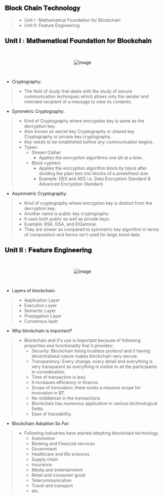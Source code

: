 ## 𝐁𝐥𝐨𝐜𝐤 𝐂𝐡𝐚𝐢𝐧 𝐓𝐞𝐜𝐡𝐧𝐨𝐥𝐨𝐠𝐲

> - Unit I : Mathematical Foundation for Blockchain
> - Unit II: Feature Engineering

## 𝐔𝐧𝐢𝐭 𝐈  : 𝐌𝐚𝐭𝐡𝐞𝐦𝐚𝐭𝐢𝐜𝐚𝐥 𝐅𝐨𝐮𝐧𝐝𝐚𝐭𝐢𝐨𝐧 𝐟𝐨𝐫 𝐁𝐥𝐨𝐜𝐤𝐜𝐡𝐚𝐢𝐧

<div align=center>
  <br>

  ![image](https://user-images.githubusercontent.com/68887544/193409617-f3fbb402-316e-47a2-9301-af2b1098ccc5.png)

  <br>
</div>

- Cryptography:
> - The field of study that deals with the study of secure communication techniques which allows only the sender and intended recipient of a message to view its contents.

- Symmetric Cryptography:
> - Kind of Cryptography where encryption key is same as the decryption key.
> - Also known as secret key Cryptography or shared key Cryptography or private key cryptography.
> - Key needs to be established before any communication begins.
> - Types:
>   - Stream Cipher
>     - Applies the encryption algorithms one bit at a time.
>   - Block cyphers
>     - Applies the encryption algorithm block by block after dividing the plain text into blocks of a predefined size.
>     - Example: DES and AES i.e. Data Encryption Standard & Advanced Encryption Standard.

- Asymmetric Cryptography:
> - Kind of cryptography where encryption key is distinct from the decryption key.
> - Another name is public key cryptography.
> - It uses both public as well as private keys.
> - Example: RSA, DSA, and ElGammal.
> - They are slower as compared to symmetric key algorithm in terms of computation and hence isn't used for large sized data.




## 𝐔𝐧𝐢𝐭 𝐈𝐈 : 𝐅𝐞𝐚𝐭𝐮𝐫𝐞 𝐄𝐧𝐠𝐢𝐧𝐞𝐞𝐫𝐢𝐧𝐠

<div align=center>
  <br>

![image](https://user-images.githubusercontent.com/68887544/193409634-5e012177-6bae-4fd5-93ce-c7555473f8e9.png)

  <br>
</div>


- Layers of blockchain:
> - Application Layer
> - Execution Layer
> - Semantic Layer
> - Propagation Layer
> - Consensus layer


- Why blockchain is important?
> - Blockchain and it's use is important because of following properties and functionality that it provides:
>   - Security: Blockchain being trustless protocol and it having decentralized nature makes blockchain very secure.
>   - Transparency: Every change, every detail and everything is very transparent as everything is visible to all the participants in consideration.
>   - Time of transaction is less.
>   - It increases efficiency in finance.
>   - Scope of Innovation: there exists a massive scope for innovation in BT.
>   - No middleman in the transactions
>   - Blockchain has numerous application in various technological fields.
>   - Ease of traceability.


- Blockchain Adoption So Far:
> - Following industries have started adopting blockchain technology.
>   - Automotive
>   - Banking and Financial services
>   - Government
>   - Healthcare and life sciences
>   - Supply chain
>   - Insurance
>   - Media and entertainment
>   - Retail and consumer good
>   - Telecommunication
>   - Travel and transport
>   - etc.
